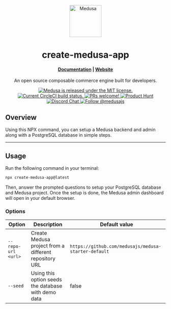 <p align="center">
  <a href="https://www.medusajs.com">
    <img alt="Medusa" src="https://user-images.githubusercontent.com/7554214/153162406-bf8fd16f-aa98-4604-b87b-e13ab4baf604.png" width="100" />
  </a>
</p>
<h1 align="center">
  create-medusa-app
</h1>

<h4 align="center">
  <a href="https://docs.medusajs.com/v1">Documentation</a> |
  <a href="https://www.medusajs.com">Website</a>
</h4>

<p align="center">
An open source composable commerce engine built for developers.
</p>
<p align="center">
  <a href="https://github.com/medusajs/medusa/blob/master/LICENSE">
    <img src="https://img.shields.io/badge/license-MIT-blue.svg" alt="Medusa is released under the MIT license." />
  </a>
  <a href="https://circleci.com/gh/medusajs/medusa">
    <img src="https://circleci.com/gh/medusajs/medusa.svg?style=shield" alt="Current CircleCI build status." />
  </a>
  <a href="https://github.com/medusajs/medusa/blob/master/CONTRIBUTING.md">
    <img src="https://img.shields.io/badge/PRs-welcome-brightgreen.svg?style=flat" alt="PRs welcome!" />
  </a>
    <a href="https://www.producthunt.com/posts/medusa"><img src="https://img.shields.io/badge/Product%20Hunt-%231%20Product%20of%20the%20Day-%23DA552E" alt="Product Hunt"></a>
  <a href="https://discord.gg/xpCwq3Kfn8">
    <img src="https://img.shields.io/badge/chat-on%20discord-7289DA.svg" alt="Discord Chat" />
  </a>
  <a href="https://twitter.com/intent/follow?screen_name=medusajs">
    <img src="https://img.shields.io/twitter/follow/medusajs.svg?label=Follow%20@medusajs" alt="Follow @medusajs" />
  </a>
</p>

## Overview

Using this NPX command, you can setup a Medusa backend and admin along with a PostgreSQL database in simple steps.

---

## Usage

Run the following command in your terminal:

```bash
npx create-medusa-app@latest
```

Then, answer the prompted questions to setup your PostgreSQL database and Medusa project. Once the setup is done, the Medusa admin dashboard will open in your default browser.

### Options

| Option             | Description                                           | Default value                                        |
|--------------------|-------------------------------------------------------|------------------------------------------------------|
| `--repo-url <url>` | Create Medusa project from a different repository URL | `https://github.com/medusajs/medusa-starter-default` |
| `--seed`           | Using this option seeds the database with demo data   | false                                                |
